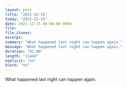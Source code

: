 ```yaml
---
layout: post
title: "2021-12-15"
today: "2021-12-15"
date: 2021-12-15 00:00:00 0000
file:
file_itunes:
excerpt:
summary: "What happened last night can happen again."
message: "What happened last night can happen again."
duration: "01:00"
length: "11444"
explicit: "no"
block: "no"
---
```

What happened last night can happen again.

